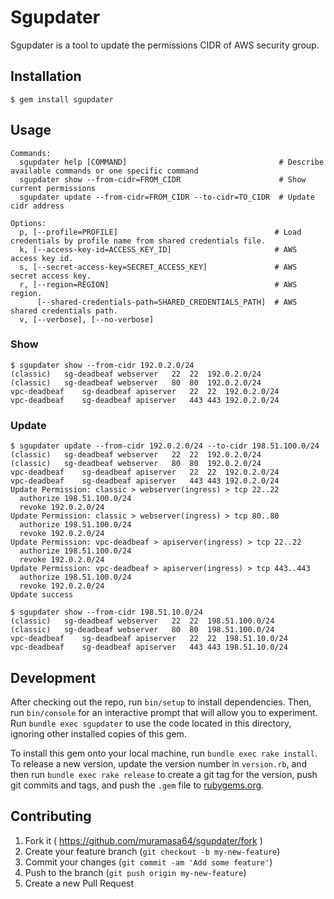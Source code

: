 # Sgupdater

Sgupdater is a tool to update the permissions CIDR of AWS security group.

## Installation

    $ gem install sgupdater

## Usage

```
Commands:
  sgupdater help [COMMAND]                                  # Describe available commands or one specific command
  sgupdater show --from-cidr=FROM_CIDR                      # Show current permissions
  sgupdater update --from-cidr=FROM_CIDR --to-cidr=TO_CIDR  # Update cidr address

Options:
  p, [--profile=PROFILE]                                   # Load credentials by profile name from shared credentials file.
  k, [--access-key-id=ACCESS_KEY_ID]                       # AWS access key id.
  s, [--secret-access-key=SECRET_ACCESS_KEY]               # AWS secret access key.
  r, [--region=REGION]                                     # AWS region.
      [--shared-credentials-path=SHARED_CREDENTIALS_PATH]  # AWS shared credentials path.
  v, [--verbose], [--no-verbose]
```

### Show

    $ sgupdater show --from-cidr 192.0.2.0/24
    (classic)	sg-deadbeaf	webserver	22	22	192.0.2.0/24
    (classic)	sg-deadbeaf	webserver	80	80	192.0.2.0/24
    vpc-deadbeaf	sg-deadbeaf	apiserver	22	22	192.0.2.0/24
    vpc-deadbeaf	sg-deadbeaf	apiserver	443	443	192.0.2.0/24

### Update

    $ sgupdater update --from-cidr 192.0.2.0/24 --to-cidr 198.51.100.0/24
    (classic)	sg-deadbeaf	webserver	22	22	192.0.2.0/24
    (classic)	sg-deadbeaf	webserver	80	80	192.0.2.0/24
    vpc-deadbeaf	sg-deadbeaf	apiserver	22	22	192.0.2.0/24
    vpc-deadbeaf	sg-deadbeaf	apiserver	443	443	192.0.2.0/24
    Update Permission: classic > webserver(ingress) > tcp 22..22
      authorize 198.51.100.0/24
      revoke 192.0.2.0/24
    Update Permission: classic > webserver(ingress) > tcp 80..80
      authorize 198.51.100.0/24
      revoke 192.0.2.0/24
    Update Permission: vpc-deadbeaf > apiserver(ingress) > tcp 22..22
      authorize 198.51.100.0/24
      revoke 192.0.2.0/24
    Update Permission: vpc-deadbeaf > apiserver(ingress) > tcp 443..443
      authorize 198.51.100.0/24
      revoke 192.0.2.0/24
    Update success

    $ sgupdater show --from-cidr 198.51.10.0/24
    (classic)	sg-deadbeaf	webserver	22	22	198.51.100.0/24
    (classic)	sg-deadbeaf	webserver	80	80	198.51.100.0/24
    vpc-deadbeaf	sg-deadbeaf	apiserver	22	22	198.51.10.0/24
    vpc-deadbeaf	sg-deadbeaf	apiserver	443	443	198.51.10.0/24

## Development

After checking out the repo, run `bin/setup` to install dependencies. Then, run `bin/console` for an interactive prompt that will allow you to experiment. Run `bundle exec sgupdater` to use the code located in this directory, ignoring other installed copies of this gem.

To install this gem onto your local machine, run `bundle exec rake install`. To release a new version, update the version number in `version.rb`, and then run `bundle exec rake release` to create a git tag for the version, push git commits and tags, and push the `.gem` file to [rubygems.org](https://rubygems.org).

## Contributing

1. Fork it ( https://github.com/muramasa64/sgupdater/fork )
2. Create your feature branch (`git checkout -b my-new-feature`)
3. Commit your changes (`git commit -am 'Add some feature'`)
4. Push to the branch (`git push origin my-new-feature`)
5. Create a new Pull Request
